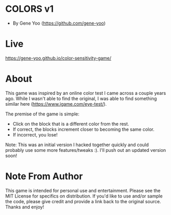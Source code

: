 # COLORS v1
  - By Gene Yoo (https://github.com/gene-yoo)
  
# Live
https://gene-yoo.github.io/color-sensitivity-game/

# About
This game was inspired by an online color test I came across a couple years ago. While I wasn't able to find the original, I was able to find something similar here (https://www.igame.com/eye-test/).

The premise of the game is simple:
  - Click on the block that is a different color from the rest.
  - If correct, the blocks increment closer to becoming the same color.
  - If incorrect, you lose!

Note: This was an initial version I hacked together quickly and could probably use some more features/tweaks :). I'll push out an updated version soon!

# Note From Author
This game is intended for personal use and entertainment. Please see the MIT License for specifics on distribution. If you'd like to use and/or sample the code, please give credit and provide a link back to the original source. Thanks and enjoy!
